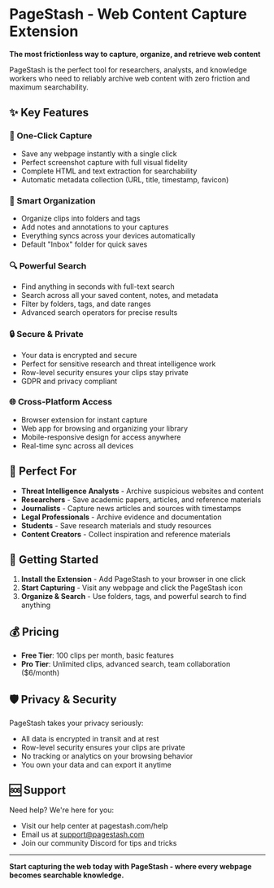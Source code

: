 # PageStash - Web Content Capture Extension

**The most frictionless way to capture, organize, and retrieve web content**

PageStash is the perfect tool for researchers, analysts, and knowledge workers who need to reliably archive web content with zero friction and maximum searchability.

## ✨ Key Features

### 🚀 One-Click Capture
- Save any webpage instantly with a single click
- Perfect screenshot capture with full visual fidelity
- Complete HTML and text extraction for searchability
- Automatic metadata collection (URL, title, timestamp, favicon)

### 📁 Smart Organization
- Organize clips into folders and tags
- Add notes and annotations to your captures
- Everything syncs across your devices automatically
- Default "Inbox" folder for quick saves

### 🔍 Powerful Search
- Find anything in seconds with full-text search
- Search across all your saved content, notes, and metadata
- Filter by folders, tags, and date ranges
- Advanced search operators for precise results

### 🔒 Secure & Private
- Your data is encrypted and secure
- Perfect for sensitive research and threat intelligence work
- Row-level security ensures your clips stay private
- GDPR and privacy compliant

### 🌐 Cross-Platform Access
- Browser extension for instant capture
- Web app for browsing and organizing your library
- Mobile-responsive design for access anywhere
- Real-time sync across all devices

## 🎯 Perfect For

- **Threat Intelligence Analysts** - Archive suspicious websites and content
- **Researchers** - Save academic papers, articles, and reference materials  
- **Journalists** - Capture news articles and sources with timestamps
- **Legal Professionals** - Archive evidence and documentation
- **Students** - Save research materials and study resources
- **Content Creators** - Collect inspiration and reference materials

## 🚀 Getting Started

1. **Install the Extension** - Add PageStash to your browser in one click
2. **Start Capturing** - Visit any webpage and click the PageStash icon
3. **Organize & Search** - Use folders, tags, and powerful search to find anything

## 💰 Pricing

- **Free Tier**: 100 clips per month, basic features
- **Pro Tier**: Unlimited clips, advanced search, team collaboration ($6/month)

## 🛡️ Privacy & Security

PageStash takes your privacy seriously:
- All data is encrypted in transit and at rest
- Row-level security ensures your clips are private
- No tracking or analytics on your browsing behavior
- You own your data and can export it anytime

## 🆘 Support

Need help? We're here for you:
- Visit our help center at pagestash.com/help
- Email us at support@pagestash.com
- Join our community Discord for tips and tricks

---

**Start capturing the web today with PageStash - where every webpage becomes searchable knowledge.**
